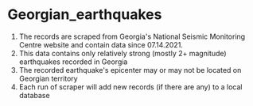 # Georgian_earthquakes

1. The records are scraped from Georgia's National Seismic Monitoring Centre website and contain data since 07.14.2021.
2. This data contains only relatively strong (mostly 2+ magnitude) earthquakes recorded in Georgia
3. The recorded earthquake's epicenter may or may not be located on Georgian territory
4. Each run of scraper will add new records (if there are any) to a local database
